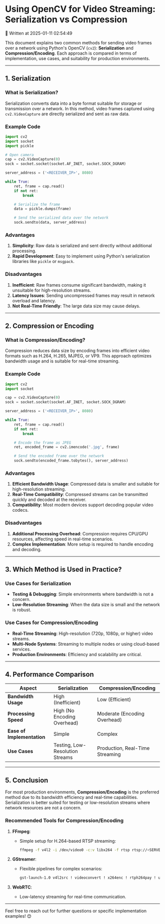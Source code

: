 # Using OpenCV for Video Streaming: Serialization vs Compression

📅 Written at 2025-01-11 02:54:49

This document explains two common methods for sending video frames over a network using Python's OpenCV (`cv2`): **Serialization** and **Compression/Encoding**. Each approach is compared in terms of implementation, use cases, and suitability for production environments.

---

## 1. Serialization

### What is Serialization?

Serialization converts data into a byte format suitable for storage or transmission over a network. In this method, video frames captured using `cv2.VideoCapture` are directly serialized and sent as raw data.

### Example Code

```python
import cv2
import socket
import pickle

# Open camera
cap = cv2.VideoCapture(0)
sock = socket.socket(socket.AF_INET, socket.SOCK_DGRAM)

server_address = ('<RECEIVER_IP>', 8080)

while True:
    ret, frame = cap.read()
    if not ret:
        break

    # Serialize the frame
    data = pickle.dumps(frame)

    # Send the serialized data over the network
    sock.sendto(data, server_address)
```

### Advantages

1. **Simplicity**: Raw data is serialized and sent directly without additional processing.
2. **Rapid Development**: Easy to implement using Python's serialization libraries like `pickle` or `msgpack`.

### Disadvantages

1. **Inefficient**: Raw frames consume significant bandwidth, making it unsuitable for high-resolution streams.
2. **Latency Issues**: Sending uncompressed frames may result in network overload and latency.
3. **Not Real-Time Friendly**: The large data size may cause delays.

---

## 2. Compression or Encoding

### What is Compression/Encoding?

Compression reduces data size by encoding frames into efficient video formats such as H.264, H.265, MJPEG, or VP9. This approach optimizes bandwidth usage and is suitable for real-time streaming.

### Example Code

```python
import cv2
import socket

cap = cv2.VideoCapture(0)
sock = socket.socket(socket.AF_INET, socket.SOCK_DGRAM)

server_address = ('<RECEIVER_IP>', 8080)

while True:
    ret, frame = cap.read()
    if not ret:
        break

    # Encode the frame as JPEG
    ret, encoded_frame = cv2.imencode('.jpg', frame)

    # Send the encoded frame over the network
    sock.sendto(encoded_frame.tobytes(), server_address)
```

### Advantages

1. **Efficient Bandwidth Usage**: Compressed data is smaller and suitable for high-resolution streaming.
2. **Real-Time Compatibility**: Compressed streams can be transmitted quickly and decoded at the receiver.
3. **Compatibility**: Most modern devices support decoding popular video codecs.

### Disadvantages

1. **Additional Processing Overhead**: Compression requires CPU/GPU resources, affecting speed in real-time scenarios.
2. **Complex Implementation**: More setup is required to handle encoding and decoding.

---

## 3. Which Method is Used in Practice?

### Use Cases for Serialization

- **Testing & Debugging**: Simple environments where bandwidth is not a concern.
- **Low-Resolution Streaming**: When the data size is small and the network is robust.

### Use Cases for Compression/Encoding

- **Real-Time Streaming**: High-resolution (720p, 1080p, or higher) video streams.
- **Multi-Node Systems**: Streaming to multiple nodes or using cloud-based services.
- **Production Environments**: Efficiency and scalability are critical.

---

## 4. Performance Comparison

| **Aspect**                 | **Serialization**               | **Compression/Encoding**        |
| -------------------------- | ------------------------------- | ------------------------------- |
| **Bandwidth Usage**        | High (Inefficient)              | Low (Efficient)                 |
| **Processing Speed**       | High (No Encoding Overhead)     | Moderate (Encoding Overhead)    |
| **Ease of Implementation** | Simple                          | Complex                         |
| **Use Cases**              | Testing, Low-Resolution Streams | Production, Real-Time Streaming |

---

## 5. Conclusion

For most production environments, **Compression/Encoding** is the preferred method due to its bandwidth efficiency and real-time capabilities. Serialization is better suited for testing or low-resolution streams where network resources are not a concern.

### Recommended Tools for Compression/Encoding

1. **FFmpeg**:

   - Simple setup for H.264-based RTSP streaming:
     ```bash
     ffmpeg -f v4l2 -i /dev/video0 -c:v libx264 -f rtsp rtsp://<SERVER_IP>:8554/live.sdp
     ```

2. **GStreamer**:

   - Flexible pipelines for complex scenarios:
     ```bash
     gst-launch-1.0 v4l2src ! videoconvert ! x264enc ! rtph264pay ! udpsink host=<SERVER_IP> port=5000
     ```

3. **WebRTC**:
   - Low-latency streaming for real-time communication.

---

Feel free to reach out for further questions or specific implementation examples! 😊

